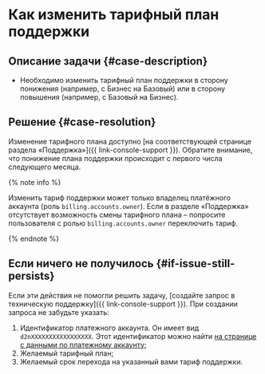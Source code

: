 # Как изменить тарифный план поддержки


## Описание задачи {#case-description}

* Необходимо изменить тарифный план поддержки в сторону понижения (например, с Бизнес на Базовый) или в сторону повышения (например, с Базовый на Бизнес).

## Решение {#case-resolution}

Изменение тарифного плана доступно [на соответствующей странице раздела «Поддержка»]({{ link-console-support }}).
Обратите внимание, что понижение плана поддержки происходит с первого числа следующего месяца.

{% note info %}

Изменить тариф поддержки может только владелец платёжного аккаунта (роль `billing.accounts.owner`).
Если в разделе «Поддержка» отсутствует возможность смены тарифного плана – попросите пользователя с ролью `billing.accounts.owner` переключить тариф.

{% endnote %}

## Если ничего не получилось {#if-issue-still-persists}

Если эти действия не помогли решить задачу, [создайте запрос в техническую поддержку]({{ link-console-support }}).
При создании запроса не забудьте указать:

1. Идентификатор платежного аккаунта.
Он имеет вид `d2nXXXXXXXXXXXXXXXXX`. Этот идентификатор можно найти [на странице с данными по платежному аккаунту](https://console.cloud.yandex.ru/billing/accounts);
2. Желаемый тарифный план;
3. Желаемый срок перехода на указанный вами тариф поддержки.
